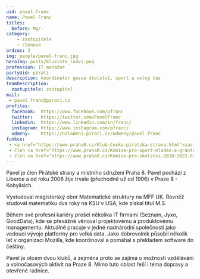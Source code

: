 ```yaml
---
uid: pavel.franc
name: Pavel Franc
titles:
  before: Mgr.
category:
    - zastupitele
    - clenove
ordzas: 3
img: people/pavel-franc.jpg
heroImg: posts/kluziste_ladvi.png
profession: IT manažer
partyUid: pirati
description: koordinátor gesce školství, sport a volný čas
teamDescription:
  zastupitele: zastupitel
mail:
 - pavel.franc@pirati.cz
profiles:
  facebook:  https://www.facebook.com/pfranc
  twitter:   https://twitter.com/PavelFranc
  linkedin:  https://www.linkedin.com/in/franc/
  instagram: https://www.instagram.com/pfranc/
  odmeny:    https://nalodeni.pirati.cz/odmeny/pavel.franc
funkce:
 - <a href="https://www.praha8.cz/Klub-Ceska-piratska-strana.html">zastupitel MČ Praha 8</a>
 - člen <a href="https://www.praha8.cz/Komise-pro-sport-mladez-a-grantovou-politiku-2018-2022.html">Komise pro sport, mládež a grantovou politiku RMČP8</a>
 - člen <a href="https://www.praha8.cz/Komise-pro-skolstvi-2018-2022.html">Komise pro školství RMČP8</a>
---
```


Pavel je člen Pirátské strany a místního sdružení Praha 8. Pavel pochází z Liberce a od roku 2006 žije trvale (přechodně už od 1996) v Praze 8 - Kobylisích.

Vystudoval magisterský obor Matematické struktury na MFF UK. Rovněž studoval matematiku dva roky na KSU v USA, kde získal titul M.S.

Během své profesní kariéry prošel několika IT firmami (Seznam, Jyxo, GoodData), kde se převážně věnoval projektovému a produktovému managementu. Aktuálně pracuje v jedné nadnárodní společnosti jako vedoucí vývoje platformy pro velká data. Jako dobrovolník působil několik let v organizaci Mozilla, kde koordinoval a pomáhal s překladem software do češtiny.

Pavel je otcem dvou kluků, a zejména proto se zajímá o možnosti vzdělávání a volnočasových aktivit na Praze 8. Mimo tuto oblast řeší i téma dopravy a otevřené radnice.

